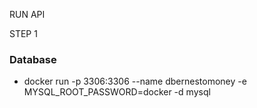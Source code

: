 RUN API

STEP 1
### Database
  - docker run -p 3306:3306 --name dbernestomoney -e MYSQL_ROOT_PASSWORD=docker -d mysql
